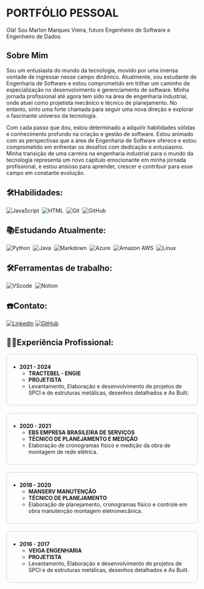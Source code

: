 # PORTFÓLIO PESSOAL



Olá! Sou Marlon Marques Vieira, futuro Engenheiro de Software e Engenheiro de Dados.

## Sobre Mim

Sou um entusiasta do mundo da tecnologia, movido por uma imensa vontade de ingressar nesse campo dinâmico. Atualmente, sou estudante de Engenharia de Software e estou comprometido em trilhar um caminho de especialização no desenvolvimento e gerenciamento de software. Minha jornada profissional até agora tem sido na área de engenharia industrial, onde atuei como projetista mecânico e técnico de planejamento. No entanto, sinto uma forte chamada para seguir uma nova direção e explorar o fascinante universo da tecnologia.

Com cada passo que dou, estou determinado a adquirir habilidades sólidas e conhecimento profundo na criação e gestão de software. Estou animado com as perspectivas que a área de Engenharia de Software oferece e estou comprometido em enfrentar os desafios com dedicação e entusiasmo. Minha transição de uma carreira na engenharia industrial para o mundo da tecnologia representa um novo capítulo emocionante em minha jornada profissional, e estou ansioso para aprender, crescer e contribuir para esse campo em constante evolução.




## 🛠️Habilidades:


![JavaScript](https://img.shields.io/badge/JavaScript-F7DF1E?style=for-the-badge&logo=javascript&logoColor=black)&nbsp;
![HTML](https://img.shields.io/badge/HTML5-E34F26?style=for-the-badge&logo=html5&logoColor=white)&nbsp;
![Git](https://img.shields.io/badge/GIT-E44C30?style=for-the-badge&logo=git&logoColor=white)&nbsp;
![GitHub](https://img.shields.io/badge/github-%23121011.svg?style=for-the-badge&logo=github&logoColor=white)



## 📚Estudando Atualmente:


![Python](https://img.shields.io/badge/Python-3776AB?style=for-the-badge&logo=python&logoColor=white)&nbsp;
![Java](https://img.shields.io/badge/Java-ED8B00?style=for-the-badge&logo=openjdk&logoColor=white)&nbsp;
![Markdown](https://img.shields.io/badge/Markdown-000000?style=for-the-badge&logo=markdown&logoColor=white)&nbsp;
![Azure](https://img.shields.io/badge/Azure_DevOps-0078D7?style=for-the-badge&logo=azure-devops&logoColor=white)&nbsp;
![Amazon AWS](https://img.shields.io/badge/Amazon_AWS-FF9900?style=for-the-badge&logo=amazonaws&logoColor=white)&nbsp;
![Linux](https://img.shields.io/badge/Linux-FCC624?style=for-the-badge&logo=linux&logoColor=black)&nbsp;




## 🛠️Ferramentas de trabalho:

![VScode](https://img.shields.io/badge/vscode-4285F4?style=for-the-badge&logo=vscode&logoColor=white)&nbsp;
![Notion](https://img.shields.io/badge/Notion-000000?style=for-the-badge&logo=notion&logoColor=white)&nbsp;



## ☎️Contato:
[![LinkedIn](https://img.shields.io/badge/LinkedIn-0077B5?style=for-the-badge&logo=linkedin&logoColor=white)](https://www.linkedin.com/in/marlon-m-vieira/)
[![GitHub](https://img.shields.io/badge/github-%23121011.svg?style=for-the-badge&logo=github&logoColor=white)](https://github.com/MarlonMLN)


## 🧑‍💼Experiência Profissional:

<div style="border: 1px solid #ccc; border-radius: 10px; padding: 10px; margin-bottom: 20px;">

- **2021 - 2024**
  - **TRACTEBEL - ENGIE**
  - **PROJETISTA**
  - Levantamento, Elaboração e desenvolvimento de projetos de SPCI e de estruturas metálicas, desenhos detalhados e As Built.

</div>

<div style="border: 1px solid #ccc; border-radius: 10px; padding: 10px; margin-bottom: 20px;">

- **2020 - 2021**
  - **EBS EMPRESA BRASILEIRA DE SERVIÇOS**
  - **TÉCNICO DE PLANEJAMENTO E MEDIÇÃO**
  - Elaboração de cronogramas físico e medição da obra de montagem de rede elétrica.

</div>

<div style="border: 1px solid #ccc; border-radius: 10px; padding: 10px; margin-bottom: 20px;">

- **2018 - 2020**
  - **MANSERV MANUTENÇÃO**
  - **TÉCNICO DE PLANEJAMENTO**
  - Elaboração de planejamento, cronogramas físico e controle em obra manutenção montagem eletromecânica.

</div>

<div style="border: 1px solid #ccc; border-radius: 10px; padding: 10px; margin-bottom: 20px;">

- **2016 - 2017**
  - **VEIGA ENGENHARIA**
  - **PROJETISTA**
  - Levantamento, Elaboração e desenvolvimento de projetos de SPCI e de estruturas metálicas, desenhos detalhados e As Built.

</div>


